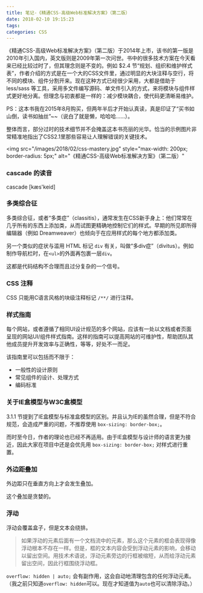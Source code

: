 ```yaml
---
title: 笔记-《精通CSS-高级Web标准解决方案》（第二版）
date: 2018-02-10 19:15:23
tags:
categories: CSS
---
```


《精通CSS-高级Web标准解决方案》（第二版）于2014年上市，该书的第一版是2010年引入国内，英文版则是2009年第一次问世。书中的很多技术方案在今天看来已经比较过时了，但其理念则是不变的。例如 $2.4 节“规划、组织和维护样式表”，作者介绍的方式是在一个大的CSS文件里，通过明显的大块注释与空行，将不同的模块、组件分割开来。现在这种方式已经很少采用，大都是借助于 less/sass 等工具，采用多文件编写源码、单文件引入的方式，来将模块与组件样式更好地分离。但理念与初衷都是一样的：减少模块耦合，使代码更清晰易维护。

PS：这本书我在2015年8月购买，但两年半后才开始认真读，真是印证了“买书如山倒，读书如抽丝”~~（说白了就是懒，哈哈哈……）。

整体而言，部分过时的技术细节并不会掩盖这本书亮丽的光华。恰当的示例图片非常精准地指出了CSS2.1里那些容易让人理解错误的关键技术。

<img src="/images/2018/02/css-mastery.jpg"
  style="max-width: 200px; border-radius: 5px;"
  alt="《精通CSS-高级Web标准解决方案》（第二版）"
>

<!-- more -->

### cascade 的读音

cascade [kæs'keid]

### 多类综合征

多类综合征，或者“多类症”（classitis），通常发生在CSS新手身上：他们常常在几乎所有的东西上添加类，从而试图更精确地控制它们的样式。早期的所见即所得编辑器（例如 Dreamweaver）也倾向于在应用样式的每个地方都添加类。

另一个类似的症状与滥用 HTML 标记 `div` 有关，叫做“多div症”（divitus）。例如制作导航栏时，在`<ul>`的外面再包裹一层`div`。

这都是代码结构不合理而且过分复杂的一个信号。

### CSS 注释

CSS 只能用C语言风格的块级注释标记 `/**/` 进行注释。

### 样式指南

每个网站，或者遵循了相同UI设计规范的多个网站，应该有一处以文档或者页面呈现的网站UI/组件样式指南。这样的指南可以提高网站的可维护性，帮助团队其他成员提升开发效率与正确性，等等，好处不一而足。

该指南里可以包括而不限于：

+ 一般性的设计原则
+ 常见组件的设计、处理方式
+ 编码标准

### 关于IE盒模型与W3C盒模型

3.1.1 节提到了IE盒模型与标准盒模型的区别。并且认为IE的虽然合理，但是不符合规范，会造成严重的问题，不推荐使用 `box-sizing: border-box;`。

而时至今日，作者的理论也已经不再适用。由于IE盒模型与设计师的语言更为接近，因此大家在项目中还是会优先用 `box-sizing: border-box;` 对样式进行重置。

### 外边距叠加

外边距只在垂直方向上才会发生叠加。

这个叠加是贪婪的。

### 浮动

浮动会覆盖盒子，但是文本会绕排。

> 如果浮动的元素后面有一个文档流中的元素，那么这个元素的框会表现得像浮动根本不存在一样。但是，框的文本内容会受到浮动元素的影响，会移动以留出空间。用技术术语说，浮动元素旁边的行框被缩短，从而给浮动元素留出空间，因此行框围绕浮动框。

`overflow: hidden | auto;` 会有副作用，这会自动地清理包含的任何浮动元素。（我之前只知道`overflow: hidden`可以。现在才知道值为`auto`也可以清除浮动。）
